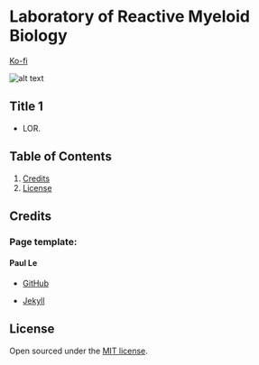 # Laboratory of Reactive Myeloid Biology

[Ko-fi](https://ko-fi.com/X)

![alt text](https://user-images.githubusercontent.com/8409329/32801138-33a72030-c94a-11e7-8a62-6184e6df5a8f.png "Millennial Demo Image")

## Title 1 
* LOR.


## Table of Contents

1. [Credits](#credits)
2. [License](#license)


## Credits

### Page template: 

#### Paul Le

* [GitHub](https://github.com/LeNPaul)

* [Jekyll](https://jekyllrb.com/)

## License

Open sourced under the [MIT license](https://github.com/s7hegde/s7hegde.github.io/blob/main/LICENSE.md).
